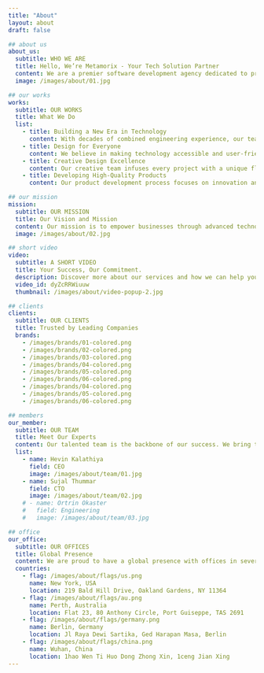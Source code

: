```yaml
---
title: "About"
layout: about
draft: false

## about us
about_us:
  subtitle: WHO WE ARE
  title: Hello, We’re Metamorix - Your Tech Solution Partner
  content: We are a premier software development agency dedicated to providing cutting-edge solutions to meet your business needs. Our team of seasoned professionals specializes in custom software development, IT consultancy, and personalized training programs. As the first-ever online tech manifesto in Bangladesh, we aim to be your trusted partner in navigating the digital landscape.
  image: /images/about/01.jpg

## our works
works:
  subtitle: OUR WORKS
  title: What We Do
  list:
    - title: Building a New Era in Technology
      content: With decades of combined engineering experience, our team excels in creating robust technical infrastructures and innovative features. Our solutions ensure seamless functionality and superior performance.
    - title: Design for Everyone
      content: We believe in making technology accessible and user-friendly. Our designs cater to a wide range of users, providing an intuitive and smooth experience.
    - title: Creative Design Excellence
      content: Our creative team infuses every project with a unique flair, blending aesthetic appeal with functional design. We aim to deliver solutions that are both effective and visually striking.
    - title: Developing High-Quality Products
      content: Our product development process focuses on innovation and efficiency. We create products that meet the highest standards of quality and performance, customized to your specific needs.

## our mission
mission:
  subtitle: OUR MISSION
  title: Our Vision and Mission
  content: Our mission is to empower businesses through advanced technology and innovative solutions. We strive to provide exceptional value to our clients, ensuring their success in the digital age. Our vision is to be the leading software agency recognized for our commitment to excellence and customer satisfaction.
  image: /images/about/02.jpg

## short video
video:
  subtitle: A SHORT VIDEO
  title: Your Success, Our Commitment.
  description: Discover more about our services and how we can help your business thrive. Watch our introductory video to get started.
  video_id: dyZcRRWiuuw
  thumbnail: /images/about/video-popup-2.jpg

## clients
clients:
  subtitle: OUR CLIENTS
  title: Trusted by Leading Companies
  brands:
    - /images/brands/01-colored.png
    - /images/brands/02-colored.png
    - /images/brands/03-colored.png
    - /images/brands/04-colored.png
    - /images/brands/05-colored.png
    - /images/brands/06-colored.png
    - /images/brands/04-colored.png
    - /images/brands/05-colored.png
    - /images/brands/06-colored.png

## members
our_member:
  subtitle: OUR TEAM
  title: Meet Our Experts
  content: Our talented team is the backbone of our success. We bring together a diverse group of experts in design, development, and operations to deliver exceptional results for our clients.
  list:
    - name: Hevin Kalathiya
      field: CEO
      image: /images/about/team/01.jpg
    - name: Sujal Thummar
      field: CTO
      image: /images/about/team/02.jpg
    # - name: Ortrin Okaster
    #   field: Engineering
    #   image: /images/about/team/03.jpg

## office
our_office:
  subtitle: OUR OFFICES
  title: Global Presence
  content: We are proud to have a global presence with offices in several countries. Our international team collaborates across borders to deliver the best solutions for our clients.
  countries:
    - flag: /images/about/flags/us.png
      name: New York, USA
      location: 219 Bald Hill Drive, Oakland Gardens, NY 11364
    - flag: /images/about/flags/au.png
      name: Perth, Australia
      location: Flat 23, 80 Anthony Circle, Port Guiseppe, TAS 2691
    - flag: /images/about/flags/germany.png
      name: Berlin, Germany
      location: Jl Raya Dewi Sartika, Ged Harapan Masa, Berlin
    - flag: /images/about/flags/china.png
      name: Wuhan, China
      location: 1hao Wen Ti Huo Dong Zhong Xin, 1ceng Jian Xing
---
```

